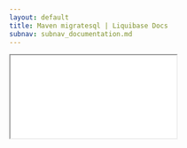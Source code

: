 ```yaml
---
layout: default
title: Maven migratesql | Liquibase Docs
subnav: subnav_documentation.md
---
```


<iframe class="maven" src="generated/migrateSQL-mojo.html"></iframe>